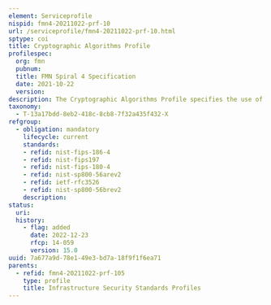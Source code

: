 ```yaml
---
element: Serviceprofile
nispid: fmn4-20211022-prf-10
url: /serviceprofile/fmn4-20211022-prf-10.html
sptype: coi
title: Cryptographic Algorithms Profile
profilespec:
  org: fmn
  pubnum: 
  title: FMN Spiral 4 Specification
  date: 2021-10-22
  version: 
description: The Cryptographic Algorithms Profile specifies the use of public standards for cryptographic algorithm interoperability to protect IT systems.
taxonomy:
  - T-13a17bdd-8eb2-418c-8cb8-7f32a435f432-X
refgroup:
  - obligation: mandatory
    lifecycle: current
    standards: 
    - refid: nist-fips-186-4
    - refid: nist-fips197
    - refid: nist-fips-180-4
    - refid: nist-sp800-56arev2
    - refid: ietf-rfc3526
    - refid: nist-sp800-56brev2
    description: 
status:
  uri: 
  history: 
    - flag: added
      date: 2022-12-23
      rfcp: 14-059
      version: 15.0
uuid: 7a677a9d-78e1-49e3-bd7a-18f9f1f6ea71
parents:
  - refid: fmn4-20211022-prf-105
    type: profile
    title: Infrastructure Security Standards Profiles
---
```

